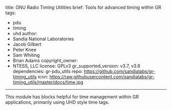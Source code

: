 title: GNU Radio Timing Utilities
brief: Tools for advanced timing within GR
tags:
  - pdu
  - timing
  - uhd
author:
  - Sandia National Laboratories
  - Jacob Gilbert
  - Peter Knee
  - Sam Whiting
  - Brian Adams
copyright_owner:
  - NTESS, LLC
license: GPLv3
gr_supported_version: v3.7, v3.8
dependencies: gr-pdu_utils
repo: https://github.com/sandialabs/gr-timing_utils
icon: https://raw.githubusercontent.com/sandialabs/gr-timing_utils/master/docs/time.jpg
---
This module has blocks helpful for time management within GR applications, primarily using UHD style time tags.
